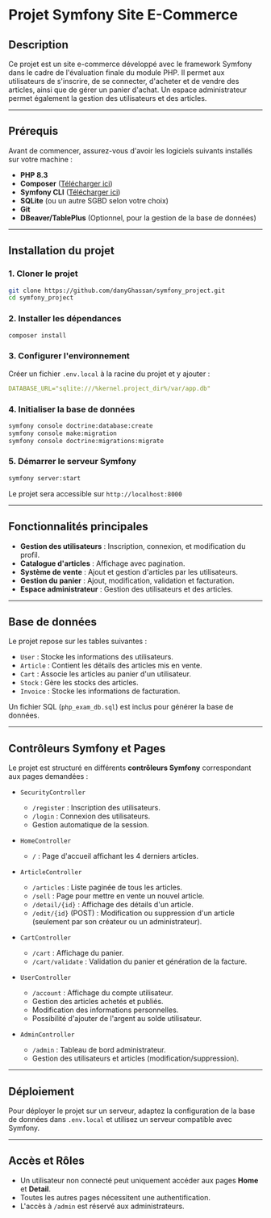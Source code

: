 # Projet Symfony Site E-Commerce
 
## Description
Ce projet est un site e-commerce développé avec le framework Symfony dans le cadre de l'évaluation finale du module PHP. Il permet aux utilisateurs de s'inscrire, de se connecter, d'acheter et de vendre des articles, ainsi que de gérer un panier d'achat. Un espace administrateur permet également la gestion des utilisateurs et des articles.
 
---
 
## Prérequis
Avant de commencer, assurez-vous d'avoir les logiciels suivants installés sur votre machine :
 
- **PHP 8.3**
- **Composer** ([Télécharger ici](https://getcomposer.org/download/))
- **Symfony CLI** ([Télécharger ici](https://symfony.com/download))
- **SQLite** (ou un autre SGBD selon votre choix)
- **Git**
- **DBeaver/TablePlus** (Optionnel, pour la gestion de la base de données)
 
---
 
## Installation du projet
### 1. Cloner le projet
```bash
git clone https://github.com/danyGhassan/symfony_project.git
cd symfony_project
```
 
### 2. Installer les dépendances
```bash
composer install
```
 
### 3. Configurer l'environnement
Créer un fichier `.env.local` à la racine du projet et y ajouter :
```yaml
DATABASE_URL="sqlite:///%kernel.project_dir%/var/app.db"
```
 
### 4. Initialiser la base de données
```bash
symfony console doctrine:database:create
symfony console make:migration
symfony console doctrine:migrations:migrate
```
 
### 5. Démarrer le serveur Symfony
```bash
symfony server:start
```
 
Le projet sera accessible sur `http://localhost:8000`
 
---
 
## Fonctionnalités principales
- **Gestion des utilisateurs** : Inscription, connexion, et modification du profil.
- **Catalogue d'articles** : Affichage avec pagination.
- **Système de vente** : Ajout et gestion d'articles par les utilisateurs.
- **Gestion du panier** : Ajout, modification, validation et facturation.
- **Espace administrateur** : Gestion des utilisateurs et des articles.
 
---
 
## Base de données
Le projet repose sur les tables suivantes :
- `User` : Stocke les informations des utilisateurs.
- `Article` : Contient les détails des articles mis en vente.
- `Cart` : Associe les articles au panier d'un utilisateur.
- `Stock` : Gère les stocks des articles.
- `Invoice` : Stocke les informations de facturation.
 
Un fichier SQL (`php_exam_db.sql`) est inclus pour générer la base de données.
 
---
 
## Contrôleurs Symfony et Pages
Le projet est structuré en différents **contrôleurs Symfony** correspondant aux pages demandées :
 
- `SecurityController`
  - `/register` : Inscription des utilisateurs.
  - `/login` : Connexion des utilisateurs.
  - Gestion automatique de la session.
 
- `HomeController`
  - `/` : Page d'accueil affichant les 4 derniers articles.
 
- `ArticleController`
  - `/articles` : Liste paginée de tous les articles.
  - `/sell` : Page pour mettre en vente un nouvel article.
  - `/detail/{id}` : Affichage des détails d'un article.
  - `/edit/{id}` (POST) : Modification ou suppression d'un article (seulement par son créateur ou un administrateur).
 
- `CartController`
  - `/cart` : Affichage du panier.
  - `/cart/validate` : Validation du panier et génération de la facture.
 
- `UserController`
  - `/account` : Affichage du compte utilisateur.
  - Gestion des articles achetés et publiés.
  - Modification des informations personnelles.
  - Possibilité d'ajouter de l'argent au solde utilisateur.
 
- `AdminController`
  - `/admin` : Tableau de bord administrateur.
  - Gestion des utilisateurs et articles (modification/suppression).
 
---
 
## Déploiement
Pour déployer le projet sur un serveur, adaptez la configuration de la base de données dans `.env.local` et utilisez un serveur compatible avec Symfony.
 
---
 
## Accès et Rôles
- Un utilisateur non connecté peut uniquement accéder aux pages **Home** et **Detail**.
- Toutes les autres pages nécessitent une authentification.
- L'accès à `/admin` est réservé aux administrateurs.